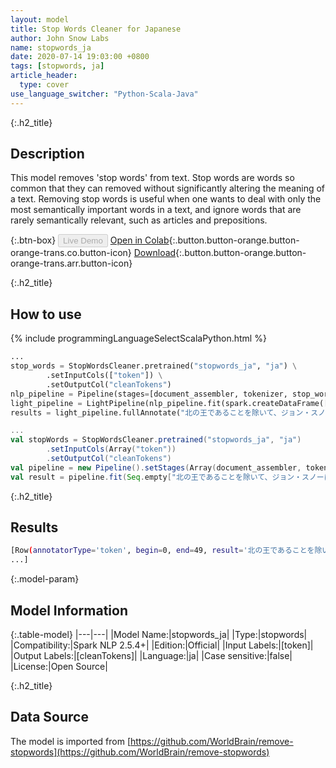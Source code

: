 ```yaml
---
layout: model
title: Stop Words Cleaner for Japanese
author: John Snow Labs
name: stopwords_ja
date: 2020-07-14 19:03:00 +0800
tags: [stopwords, ja]
article_header:
  type: cover
use_language_switcher: "Python-Scala-Java"
---
```


{:.h2_title}
## Description
This model removes 'stop words' from text. Stop words are words so common that they can removed without significantly altering the meaning of a text. Removing stop words is useful when one wants to deal with only the most semantically important words in a text, and ignore words that are rarely semantically relevant, such as articles and prepositions.

{:.btn-box}
<button class="button button-orange" disabled>Live Demo</button>
[Open in Colab](https://github.com/JohnSnowLabs/spark-nlp-workshop/blob/b2eb08610dd49d5b15077cc499a94b4ec1e8b861/jupyter/annotation/english/stop-words/StopWordsCleaner.ipynb){:.button.button-orange.button-orange-trans.co.button-icon}
[Download](https://s3.amazonaws.com/auxdata.johnsnowlabs.com/public/models/stopwords_ja_ja_2.5.4_2.4_1594742438927.zip){:.button.button-orange.button-orange-trans.arr.button-icon}

{:.h2_title}
## How to use

<div class="tabs-box" markdown="1">

{% include programmingLanguageSelectScalaPython.html %}

```python
...
stop_words = StopWordsCleaner.pretrained("stopwords_ja", "ja") \
        .setInputCols(["token"]) \
        .setOutputCol("cleanTokens")
nlp_pipeline = Pipeline(stages=[document_assembler, tokenizer, stop_words])
light_pipeline = LightPipeline(nlp_pipeline.fit(spark.createDataFrame([['']]).toDF("text")))
results = light_pipeline.fullAnnotate("北の王であることを除いて、ジョン・スノーはイギリスの医師であり、麻酔と医療衛生の開発のリーダーです。")
```

```scala
...
val stopWords = StopWordsCleaner.pretrained("stopwords_ja", "ja")
        .setInputCols(Array("token"))
        .setOutputCol("cleanTokens")
val pipeline = new Pipeline().setStages(Array(document_assembler, tokenizer, stopWords))
val result = pipeline.fit(Seq.empty["北の王であることを除いて、ジョン・スノーはイギリスの医師であり、麻酔と医療衛生の開発のリーダーです。"].toDS.toDF("text")).transform(data)
```

{:.h2_title}
## Results

```bash
[Row(annotatorType='token', begin=0, end=49, result='北の王であることを除いて、ジョン・スノーはイギリスの医師であり、麻酔と医療衛生の開発のリーダーです。', metadata={'sentence': '0'}, embeddings=[]),
...]
```

{:.model-param}
## Model Information

{:.table-model}
|---|---|
|Model Name:|stopwords_ja|
|Type:|stopwords|
|Compatibility:|Spark NLP 2.5.4+|
|Edition:|Official|
|Input Labels:|[token]|
|Output Labels:|[cleanTokens]|
|Language:|ja|
|Case sensitive:|false|
|License:|Open Source|

{:.h2_title}
## Data Source
The model is imported from [https://github.com/WorldBrain/remove-stopwords](https://github.com/WorldBrain/remove-stopwords)